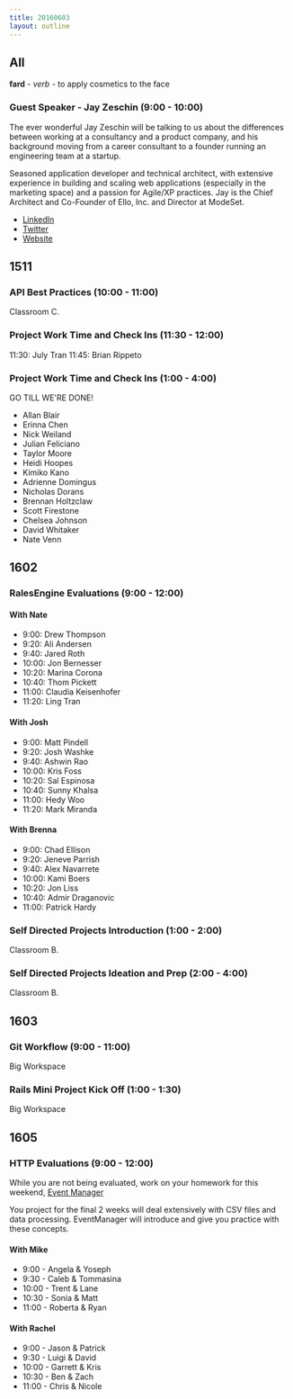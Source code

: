 ```yaml
---
title: 20160603
layout: outline
---
```

## All

**fard** - _verb_ - to apply cosmetics to the face

### Guest Speaker - Jay Zeschin (9:00 - 10:00)

The ever wonderful Jay Zeschin will be talking to us about the differences
between working at a consultancy and a product company, and his background
moving from a career consultant to a founder running an engineering team at a
startup.

Seasoned application developer and technical architect, with extensive
experience in building and scaling web applications (especially in the
marketing space) and a passion for Agile/XP practices. Jay is the Chief
Architect and Co-Founder of Ello, Inc. and Director at ModeSet.

* [LinkedIn](https://www.linkedin.com/in/jay-zeschin-4009055)
* [Twitter](https://twitter.com/jayzes)
* [Website](http://unstuck.zeschin.org/)

## 1511

### API Best Practices (10:00 - 11:00)

Classroom C.

### Project Work Time and Check Ins (11:30 - 12:00)

11:30: July Tran
11:45: Brian Rippeto

### Project Work Time and Check Ins (1:00 - 4:00)

GO TILL WE'RE DONE!

* Allan Blair
* Erinna Chen
* Nick Weiland
* Julian Feliciano
* Taylor Moore
* Heidi Hoopes
* Kimiko Kano
* Adrienne Domingus
* Nicholas Dorans
* Brennan Holtzclaw
* Scott Firestone
* Chelsea Johnson
* David Whitaker
* Nate Venn

## 1602

### RalesEngine Evaluations (9:00 - 12:00)

#### With Nate
  - 9:00: Drew Thompson
  - 9:20: Ali Andersen
  - 9:40: Jared Roth
  - 10:00: Jon Bernesser
  - 10:20: Marina Corona
  - 10:40: Thom Pickett
  - 11:00: Claudia Keisenhofer
  - 11:20: Ling Tran

#### With Josh
  - 9:00: Matt Pindell
  - 9:20: Josh Washke
  - 9:40: Ashwin Rao
  - 10:00: Kris Foss
  - 10:20: Sal Espinosa
  - 10:40: Sunny Khalsa
  - 11:00: Hedy Woo
  - 11:20: Mark Miranda

#### With Brenna
  - 9:00: Chad Ellison
  - 9:20: Jeneve Parrish
  - 9:40: Alex Navarrete
  - 10:00: Kami Boers
  - 10:20: Jon Liss
  - 10:40: Admir Draganovic
  - 11:00: Patrick Hardy

### Self Directed Projects Introduction (1:00 - 2:00)

Classroom B.

### Self Directed Projects Ideation and Prep (2:00 - 4:00)

Classroom B.


## 1603

### Git Workflow (9:00 - 11:00)

Big Workspace

### Rails Mini Project Kick Off (1:00 - 1:30)

Big Workspace


## 1605

### HTTP Evaluations (9:00 - 12:00)

While you are not being evaluated, work on your homework for this weekend,
[Event Manager](http://tutorials.jumpstartlab.com/projects/eventmanager.html)

You project for the final 2 weeks will deal extensively with CSV files and
data processing. EventManager will introduce and give you practice with these
concepts.

#### With Mike
* 9:00 - Angela & Yoseph
* 9:30 - Caleb & Tommasina
* 10:00 - Trent & Lane
* 10:30 - Sonia & Matt
* 11:00 - Roberta & Ryan

#### With Rachel
* 9:00 - Jason & Patrick
* 9:30 - Luigi & David
* 10:00 - Garrett & Kris
* 10:30 - Ben & Zach
* 11:00 - Chris & Nicole


